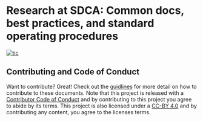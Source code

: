 
# Research at SDCA: Common docs, best practices, and standard operating procedures

<!-- badges: start -->
[![tic](https://github.com/steno-aarhus/research/workflows/tic/badge.svg?branch=main)](https://github.com/steno-aarhus/research/actions)
<!-- badges: end -->

## Contributing and Code of Conduct

Want to contribute? Great! Check out the 
[guidlines](https://steno-aarhus.github.io/research/CONTRIBUTING.html)
for more detail on how to contribute to these documents. 
Note that this project is released with
a [Contributor Code of Conduct](https://steno-aarhus.github.io/research/CONDUCT.html)
and by contributing to this project you agree to abide by its terms.
This project is also licensed under a 
[CC-BY 4.0](https://github.com/steno-aarhus/research/blob/main/LICENSE.md)
and by contributing any content, you agree to the licenses terms.
